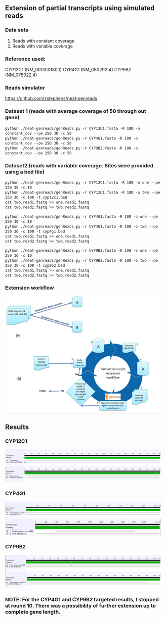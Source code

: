 ## Extension of partial transcripts using simulated reads
### Data sets
1. Reads with constant coverage
2. Reads with variable coverage

### Reference used:
CYP12C1 (NM_001300180.1)
CYP4G1 (NM_080292.4)
CYP9B2 (NM_078922.4)

### Reads simulator
https://github.com/zstephens/neat-genreads

### Dataset 1 (reads with average coverage of 50 through out gene)
```
python ./neat-genreads/genReads.py -r CYP12C1.fasta -R 100 -o constant_cov --pe 250 30 -c 50
python ./neat-genreads/genReads.py -r CYP4G1.fasta -R 100 -o constant_cov --pe 250 30 -c 50
python ./neat-genreads/genReads.py -r CYP9B2.fasta -R 100 -o constant_cov --pe 250 30 -c 50

```
### Dataset2 (reads with variable coverage. Sites were provided using a bed file)
```
python ./neat-genreads/genReads.py -r CYP12C1.fasta -R 100 -o one --pe 250 30 -c 10
python ./neat-genreads/genReads.py -r CYP12C1.fasta -R 100 -o two --pe 250 30 -c 100 -t cyp12c1.bed
cat two.read1.fastq >> one.read1.fastq
cat two.read2.fastq >> two.read2.fastq
```
```
python ./neat-genreads/genReads.py -r CYP4G1.fasta -R 100 -o one --pe 250 30 -c 10
python ./neat-genreads/genReads.py -r CYP4G1.fasta -R 100 -o two --pe 250 30 -c 100 -t cyp4g1.bed
cat two.read1.fastq >> one.read1.fastq
cat two.read2.fastq >> two.read2.fastq
```
```
python ./neat-genreads/genReads.py -r CYP9B2.fasta -R 100 -o one --pe 250 30 -c 10
python ./neat-genreads/genReads.py -r CYP9B2.fasta -R 100 -o two --pe 250 30 -c 100 -t cyp9b2.bed
cat two.read1.fastq >> one.read1.fastq
cat two.read2.fastq >> two.read2.fastq
```
### Extension workflow
![extension_workflow](./images/extension.PNG)



## Results
### CYP12C1
![CYP12C1 partial](./images/cyp12c1_partial.PNG)
![CYP12C1 targeted](./images/cyp12c1_targeted.PNG)

### CYP4G1
![CYP4G1 partial](./images/cyp4g1_partial.PNG)
![CYP4G1 targeted](./images/cyp4g1_targeted.PNG)

### CYP9B2
![CYP9B2 partial](./images/cyp9b2_partial.PNG)
![CYP9B2 targeted](./images/cyp9b2_targeted.PNG)

### NOTE: For the CYP4G1 and CYP9B2 targeted results, I stopped at round 10. There was a possibility of further extension up to complete gene length.






